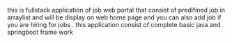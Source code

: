 this is fullstack application of job web portal that consist of predifined job   in arraylist and will be display on web home page and you can also add job if you are hiring for jobs . 
this application consist of complete basic java and springboot frame work 
